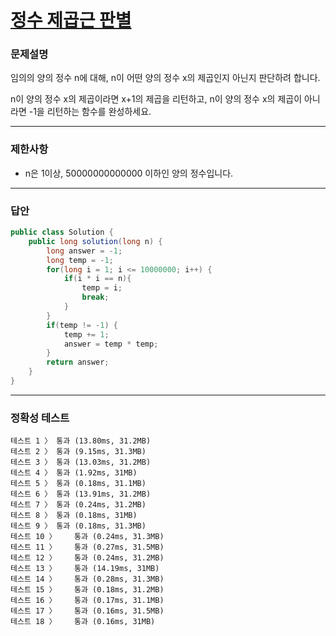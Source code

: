# <a href="https://school.programmers.co.kr/learn/courses/30/lessons/12934">정수 제곱근 판별</a>

### 문제설명

임의의 양의 정수 n에 대해, n이 어떤 양의 정수 x의 제곱인지 아닌지 판단하려 합니다.

n이 양의 정수 x의 제곱이라면 x+1의 제곱을 리턴하고, n이 양의 정수 x의 제곱이 아니라면 -1을 리턴하는 함수를 완성하세요.

***

### 제한사항

 - n은 1이상, 50000000000000 이하인 양의 정수입니다.

***

### 답안
``` csharp
public class Solution {
    public long solution(long n) {
        long answer = -1;
        long temp = -1;
        for(long i = 1; i <= 10000000; i++) {
            if(i * i == n){
                temp = i;
                break;
            }
        }
        if(temp != -1) {
            temp += 1;
            answer = temp * temp;
        }
        return answer;
    }
}
```

***

### 정확성 테스트
```
테스트 1 〉	통과 (13.80ms, 31.2MB)
테스트 2 〉	통과 (9.15ms, 31.3MB)
테스트 3 〉	통과 (13.03ms, 31.2MB)
테스트 4 〉	통과 (1.92ms, 31MB)
테스트 5 〉	통과 (0.18ms, 31.1MB)
테스트 6 〉	통과 (13.91ms, 31.2MB)
테스트 7 〉	통과 (0.24ms, 31.2MB)
테스트 8 〉	통과 (0.18ms, 31MB)
테스트 9 〉	통과 (0.18ms, 31.3MB)
테스트 10 〉	통과 (0.24ms, 31.3MB)
테스트 11 〉	통과 (0.27ms, 31.5MB)
테스트 12 〉	통과 (0.24ms, 31.2MB)
테스트 13 〉	통과 (14.19ms, 31MB)
테스트 14 〉	통과 (0.28ms, 31.3MB)
테스트 15 〉	통과 (0.18ms, 31.2MB)
테스트 16 〉	통과 (0.17ms, 31.1MB)
테스트 17 〉	통과 (0.16ms, 31.5MB)
테스트 18 〉	통과 (0.16ms, 31MB)
```